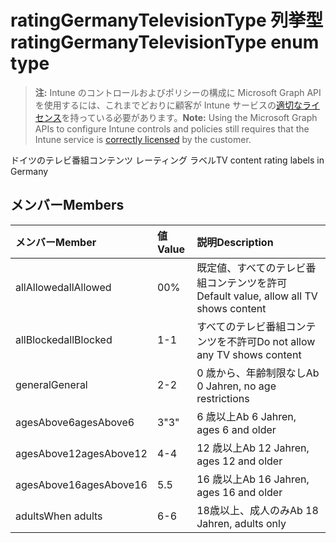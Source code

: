 # <a name="ratinggermanytelevisiontype-enum-type"></a><span data-ttu-id="ecea7-101">ratingGermanyTelevisionType 列挙型</span><span class="sxs-lookup"><span data-stu-id="ecea7-101">ratingGermanyTelevisionType enum type</span></span>

> <span data-ttu-id="ecea7-102">**注:** Intune のコントロールおよびポリシーの構成に Microsoft Graph API を使用するには、これまでどおりに顧客が Intune サービスの[適切なライセンス](https://go.microsoft.com/fwlink/?linkid=839381)を持っている必要があります。</span><span class="sxs-lookup"><span data-stu-id="ecea7-102">**Note:** Using the Microsoft Graph APIs to configure Intune controls and policies still requires that the Intune service is [correctly licensed](https://go.microsoft.com/fwlink/?linkid=839381) by the customer.</span></span>

<span data-ttu-id="ecea7-103">ドイツのテレビ番組コンテンツ レーティング ラベル</span><span class="sxs-lookup"><span data-stu-id="ecea7-103">TV content rating labels in Germany</span></span>
## <a name="members"></a><span data-ttu-id="ecea7-104">メンバー</span><span class="sxs-lookup"><span data-stu-id="ecea7-104">Members</span></span>
|<span data-ttu-id="ecea7-105">メンバー</span><span class="sxs-lookup"><span data-stu-id="ecea7-105">Member</span></span>|<span data-ttu-id="ecea7-106">値</span><span class="sxs-lookup"><span data-stu-id="ecea7-106">Value</span></span>|<span data-ttu-id="ecea7-107">説明</span><span class="sxs-lookup"><span data-stu-id="ecea7-107">Description</span></span>|
|:---|:---|:---|
|<span data-ttu-id="ecea7-108">allAllowed</span><span class="sxs-lookup"><span data-stu-id="ecea7-108">allAllowed</span></span>|<span data-ttu-id="ecea7-109">0</span><span class="sxs-lookup"><span data-stu-id="ecea7-109">0%</span></span>|<span data-ttu-id="ecea7-110">既定値、すべてのテレビ番組コンテンツを許可</span><span class="sxs-lookup"><span data-stu-id="ecea7-110">Default value, allow all TV shows content</span></span>|
|<span data-ttu-id="ecea7-111">allBlocked</span><span class="sxs-lookup"><span data-stu-id="ecea7-111">allBlocked</span></span>|<span data-ttu-id="ecea7-112">1</span><span class="sxs-lookup"><span data-stu-id="ecea7-112">-1</span></span>|<span data-ttu-id="ecea7-113">すべてのテレビ番組コンテンツを不許可</span><span class="sxs-lookup"><span data-stu-id="ecea7-113">Do not allow any TV shows content</span></span>|
|<span data-ttu-id="ecea7-114">general</span><span class="sxs-lookup"><span data-stu-id="ecea7-114">General</span></span>|<span data-ttu-id="ecea7-115">2</span><span class="sxs-lookup"><span data-stu-id="ecea7-115">-2</span></span>|<span data-ttu-id="ecea7-116">0 歳から、年齢制限なし</span><span class="sxs-lookup"><span data-stu-id="ecea7-116">Ab 0 Jahren, no age restrictions</span></span>|
|<span data-ttu-id="ecea7-117">agesAbove6</span><span class="sxs-lookup"><span data-stu-id="ecea7-117">agesAbove6</span></span>|<span data-ttu-id="ecea7-118">3</span><span class="sxs-lookup"><span data-stu-id="ecea7-118">"3"</span></span>|<span data-ttu-id="ecea7-119">6 歳以上</span><span class="sxs-lookup"><span data-stu-id="ecea7-119">Ab 6 Jahren, ages 6 and older</span></span>|
|<span data-ttu-id="ecea7-120">agesAbove12</span><span class="sxs-lookup"><span data-stu-id="ecea7-120">agesAbove12</span></span>|<span data-ttu-id="ecea7-121">4</span><span class="sxs-lookup"><span data-stu-id="ecea7-121">-4</span></span>|<span data-ttu-id="ecea7-122">12 歳以上</span><span class="sxs-lookup"><span data-stu-id="ecea7-122">Ab 12 Jahren, ages 12 and older</span></span>|
|<span data-ttu-id="ecea7-123">agesAbove16</span><span class="sxs-lookup"><span data-stu-id="ecea7-123">agesAbove16</span></span>|<span data-ttu-id="ecea7-124">5</span><span class="sxs-lookup"><span data-stu-id="ecea7-124">.5</span></span>|<span data-ttu-id="ecea7-125">16 歳以上</span><span class="sxs-lookup"><span data-stu-id="ecea7-125">Ab 16 Jahren, ages 16 and older</span></span>|
|<span data-ttu-id="ecea7-126">adults</span><span class="sxs-lookup"><span data-stu-id="ecea7-126">When adults</span></span>|<span data-ttu-id="ecea7-127">6</span><span class="sxs-lookup"><span data-stu-id="ecea7-127">-6</span></span>|<span data-ttu-id="ecea7-128">18歳以上、成人のみ</span><span class="sxs-lookup"><span data-stu-id="ecea7-128">Ab 18 Jahren, adults only</span></span>|



